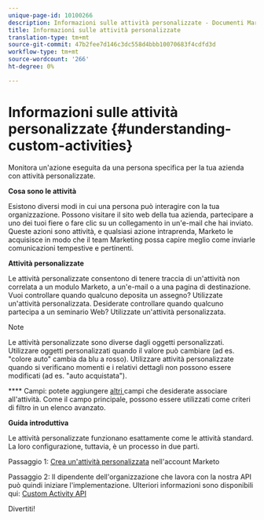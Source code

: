 ```yaml
---
unique-page-id: 10100266
description: Informazioni sulle attività personalizzate - Documenti Marketo - Documentazione prodotto
title: Informazioni sulle attività personalizzate
translation-type: tm+mt
source-git-commit: 47b2fee7d146c3dc558d4bbb10070683f4cdfd3d
workflow-type: tm+mt
source-wordcount: '266'
ht-degree: 0%

---
```



# Informazioni sulle attività personalizzate {#understanding-custom-activities}

Monitora un&#39;azione eseguita da una persona specifica per la tua azienda con attività personalizzate.

**Cosa sono le attività**

Esistono diversi modi in cui una persona può interagire con la tua organizzazione. Possono visitare il sito web della tua azienda, partecipare a uno dei tuoi fiere o fare clic su un collegamento in un&#39;e-mail che hai inviato. Queste azioni sono attività, e qualsiasi azione intraprenda, Marketo le acquisisce in modo che il team Marketing possa capire meglio come inviarle comunicazioni tempestive e pertinenti.

**Attività personalizzate**

Le attività personalizzate consentono di tenere traccia di un&#39;attività non correlata a un modulo Marketo, a un&#39;e-mail o a una pagina di destinazione. Vuoi controllare quando qualcuno deposita un assegno? Utilizzate un&#39;attività personalizzata. Desiderate controllare quando qualcuno partecipa a un seminario Web? Utilizzate un&#39;attività personalizzata.

>[!NOTE]
>
>Le attività personalizzate sono diverse dagli oggetti personalizzati. Utilizzare oggetti personalizzati quando il valore può cambiare (ad es. &quot;colore auto&quot; cambia da blu a rosso). Utilizzare attività personalizzate quando si verificano momenti e i relativi dettagli non possono essere modificati (ad es. &quot;auto acquistata&quot;).

**** Campi: potete aggiungere  [altri ](https://docs.marketo.com/x/Mx6a) campi che desiderate associare all&#39;attività. Come il campo principale, possono essere utilizzati come criteri di filtro in un elenco avanzato.

**Guida introduttiva**

Le attività personalizzate funzionano esattamente come le attività standard. La loro configurazione, tuttavia, è un processo in due parti.

Passaggio 1: [Crea un&#39;attività personalizzata](create-a-custom-activity.md) nell&#39;account Marketo

Passaggio 2: Il dipendente dell&#39;organizzazione che lavora con la nostra API può quindi iniziare l&#39;implementazione. Ulteriori informazioni sono disponibili qui: [Custom Activity API](http://developers.marketo.com/documentation/rest/add-custom-activities/)

Divertiti!
